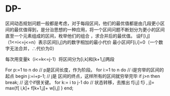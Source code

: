# DP-
区间动态规划问题一般都是考虑，对于每段区间，他们的最优值都是由几段更小区间的最优值得到，是分治思想的一种应用，将一个区间问题不断划分为更小的区间直至一个元素组成的区间，枚举他们的组合 ，求合并后的最优值。
设F[i,j]（1<=i<=j<=n）表示区间[i,j]内的数字相加的最小代价
最小区间F[i,i]=0（一个数字无法合并，∴代价为0）

每次用变量k（i<=k<=j-1）将区间分为[i,k]和[k+1,j]两段

For p:=1 to n do // p是区间长度，作为阶段。 
for i:=1 to n do // i是穷举的区间的起点
begin
j:=i+p-1; // j是 区间的终点，这样所有的区间就穷举完毕
if j>n then break; // 这个if很关键。
for k:= i to j-1 do // 状态转移，去推出 f[i,j]
f[i , j]= max{f[ i,k]+ f[k+1,j]+ w[i,j] } 
end; 
